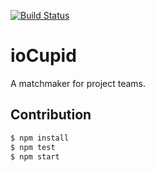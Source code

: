 [![Build Status](https://travis-ci.org/brooksn/iocupid.svg?branch=master)](https://travis-ci.org/brooksn/iocupid)

# ioCupid
A matchmaker for project teams.

## Contribution

```bash
$ npm install 
$ npm test 
$ npm start 
```
